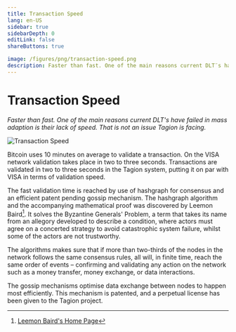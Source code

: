```yaml
---
title: Transaction Speed
lang: en-US
sidebar: true
sidebarDepth: 0
editLink: false
shareButtons: true

image: /figures/png/transaction-speed.png
description: Faster than fast. One of the main reasons current DLT¨s have failed in mass adaption is their lack of speed. That is not an issue Tagion is facing.
---
```


# Transaction Speed

_Faster than fast. One of the main reasons current DLT's have failed in mass adaption is their lack of speed. That is not an issue Tagion is facing._

<img src="/figures/transaction-speed.svg" alt="Transaction Speed" class="wiki-image-figure"/>

Bitcoin uses 10 minutes on average to validate a transaction. On the VISA network validation takes place in two to three seconds. Transactions are validated in two to three seconds in the Tagion system, putting it on par with VISA in terms of validation speed.

The fast validation time is reached by use of hashgraph for consensus and an efficient patent pending gossip mechanism. The hashgraph algorithm and the accompanying mathematical proof was discovered by Leemon Baird[^1]. 
It solves the Byzantine Generals' Problem, a term that takes its name from an allegory developed to describe a condition, where actors must agree on a concerted strategy to avoid catastrophic system failure, whilst some of the actors are not trustworthy. 

The algorithms makes sure that if more than two-thirds of the nodes in the network follows the same consensus rules, all will, in finite time, reach the same order of events – confirming and validating any action on the network such as a money transfer, money exchange, or data interactions. 

The gossip mechanisms optimise data exchange between nodes to happen most efficiently. This mechanism is patented, and a perpetual license has been given to the Tagion project. 

[^1]: [Leemon Baird's Home Page](http://www.leemon.com/)